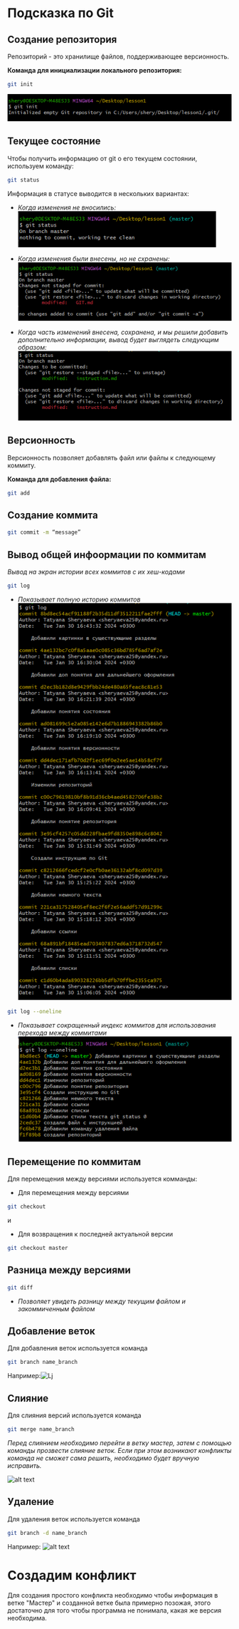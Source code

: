 # Подсказка по Git

## Создание репозитория
Репозиторий - это хранилище файлов, поддерживающее версионность. 

**Команда для инициализации локального репозитория:**
```sh
git init
```
![Alt text](image.png)
## Текущее состояние
Чтобы получить информацию от git о его текущем состоянии, используем команду:
```sh
git status
```
Информация в статусе выводится в нескольких вариантах:

* *Когда изменения не вносились:*
![Alt text](image-2.png)
* *Когда изменения были внесены, но не схранены:*
![Alt text](image-1.png)

* *Когда часть изменений внесена, сохранена, и мы решили добавить дополнительно информации, вывод будет выглядеть следующим образом:*
![Alt text](image-3.png)
## Версионность

Версионность позволяет добавлять файл или файлы к следующему коммиту.

**Команда для добавления файла:**
```sh
git add
```
## Создание коммита
```sh
git commit -m “message”
```
## Вывод общей инфоормации по коммитам

*Вывод на экран истории всех коммитов с их хеш-кодами*
```sh
git log
```
* *Показывает полную историю коммитов*
![Alt text](image-5.png)
```sh
git log --oneline
```
* *Показывает сокращенный индекс коммитов для использования перехода между коммитами*
![Alt text](image-4.png)

## Перемещение по коммитам

Для перемещения между версиями используется комманды:

* Для перемещения между версиями
```sh
git checkout
```

и

* Для возвращения к последней актуальной версии
```sh
git checkout master
```

## Разница между версиями
```sh
git diff
```
* *Позволяет увидеть разницу между текущим файлом и закоммиченным файлом*


## Добавление веток

Для добавления веток используется команда 

```sh
git branch name_branch
```
Например:![Lj](image-6.png)

## Слияние

Для слияния версий используется команда 

```sh
git merge name_branch
```

*Перед слиянием необходимо перейти в ветку мастер, затем с помощью команды прозвести слияние веток. Если при этом возникают конфликты команда не сможет сама решить, необходимо будет вручную исправить.*

![alt text](image-7.png)

## Удаление
Для удаления веток используется команда 
```sh
git branch -d name_branch
```
Например: ![alt text](image-8.png)

# Создадим конфликт

Для создания простого конфликта необходимо чтобы информация в ветке "Мастер" и созданной ветке была примерно позожая, этого достаточно для того чтобы программа не понимала, какая же версия необходима. 

